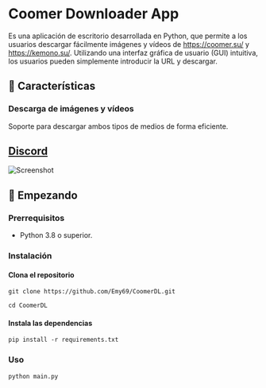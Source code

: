 # Coomer Downloader App 
Es una aplicación de escritorio desarrollada en Python, que permite a los usuarios descargar fácilmente imágenes y vídeos de https://coomer.su/ y https://kemono.su/. Utilizando una interfaz gráfica de usuario (GUI) intuitiva, los usuarios pueden simplemente introducir la URL y descargar.

## 🌟 Características
    
### Descarga de imágenes y vídeos
Soporte para descargar ambos tipos de medios de forma eficiente.

##
## [Discord](https://discord.gg/c2pzb6FFAx)

![Screenshot](https://github.com/Emy69/CoomerDL/blob/main/screenshots/Screenshot%202024-03-15.png)

## 🚀 Empezando

### Prerrequisitos
- Python 3.8 o superior.

### Instalación

#### Clona el repositorio
```git clone https://github.com/Emy69/CoomerDL.git```

```cd CoomerDL```

#### Instala las dependencias
```pip install -r requirements.txt```

### Uso
```python main.py```
